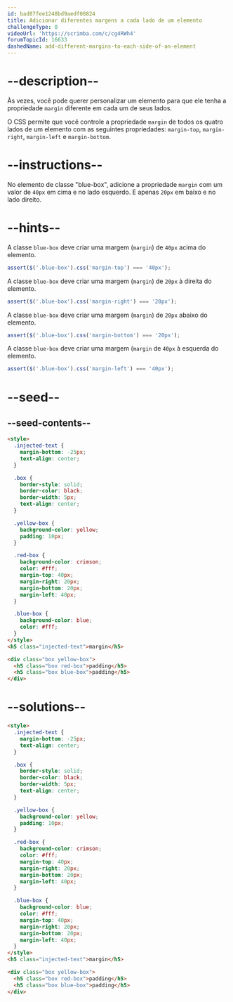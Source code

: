 ```yaml
---
id: bad87fee1248bd9aedf08824
title: Adicionar diferentes margens a cada lado de um elemento
challengeType: 0
videoUrl: 'https://scrimba.com/c/cg4RWh4'
forumTopicId: 16633
dashedName: add-different-margins-to-each-side-of-an-element
---
```


# --description--

Às vezes, você pode querer personalizar um elemento para que ele tenha a propriedade `margin` diferente em cada um de seus lados.

O CSS permite que você controle a propriedade `margin` de todos os quatro lados de um elemento com as seguintes propriedades: `margin-top`, `margin-right`, `margin-left` e `margin-bottom`.

# --instructions--

No elemento de classe "blue-box", adicione a propriedade `margin` com um valor de `40px` em cima e no lado esquerdo. E apenas `20px` em baixo e no lado direito.

# --hints--

A classe `blue-box` deve criar uma margem (`margin`) de `40px` acima do elemento.

```js
assert($('.blue-box').css('margin-top') === '40px');
```

A classe `blue-box` deve criar uma margem (`margin`) de `20px` à direita do elemento.

```js
assert($('.blue-box').css('margin-right') === '20px');
```

A classe `blue-box` deve criar uma margem (`margin`) de `20px` abaixo do elemento.

```js
assert($('.blue-box').css('margin-bottom') === '20px');
```

A classe `blue-box` deve criar uma margem (`margin` de `40px` à esquerda do elemento.

```js
assert($('.blue-box').css('margin-left') === '40px');
```

# --seed--

## --seed-contents--

```html
<style>
  .injected-text {
    margin-bottom: -25px;
    text-align: center;
  }

  .box {
    border-style: solid;
    border-color: black;
    border-width: 5px;
    text-align: center;
  }

  .yellow-box {
    background-color: yellow;
    padding: 10px;
  }

  .red-box {
    background-color: crimson;
    color: #fff;
    margin-top: 40px;
    margin-right: 20px;
    margin-bottom: 20px;
    margin-left: 40px;
  }

  .blue-box {
    background-color: blue;
    color: #fff;
  }
</style>
<h5 class="injected-text">margin</h5>

<div class="box yellow-box">
  <h5 class="box red-box">padding</h5>
  <h5 class="box blue-box">padding</h5>
</div>
```

# --solutions--

```html
<style>
  .injected-text {
    margin-bottom: -25px;
    text-align: center;
  }

  .box {
    border-style: solid;
    border-color: black;
    border-width: 5px;
    text-align: center;
  }

  .yellow-box {
    background-color: yellow;
    padding: 10px;
  }

  .red-box {
    background-color: crimson;
    color: #fff;
    margin-top: 40px;
    margin-right: 20px;
    margin-bottom: 20px;
    margin-left: 40px;
  }

  .blue-box {
    background-color: blue;
    color: #fff;
    margin-top: 40px;
    margin-right: 20px;
    margin-bottom: 20px;
    margin-left: 40px;
  }
</style>
<h5 class="injected-text">margin</h5>

<div class="box yellow-box">
  <h5 class="box red-box">padding</h5>
  <h5 class="box blue-box">padding</h5>
</div>
```
